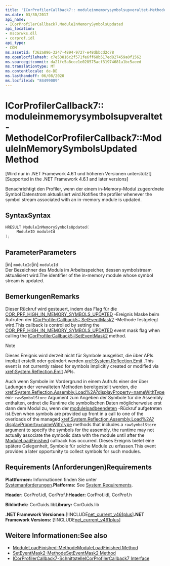 ```yaml
---
title: 'ICorProfilerCallback7:: moduleinmemorysymbolsupveraltet-Methode'
ms.date: 03/30/2017
api_name:
- ICorProfilerCallback7.ModuleInMemorySymbolsUpdated
api_location:
- mscorwks.dll
- corprof.idl
api_type:
- COM
ms.assetid: f362a896-3247-4894-9727-e48dbbcd2c78
ms.openlocfilehash: c7e53816c2f571fe6ff68b517ed827459a0f1562
ms.sourcegitcommit: da21fc5a8cce1e028575acf31974681a1bc5aeed
ms.translationtype: MT
ms.contentlocale: de-DE
ms.lasthandoff: 06/08/2020
ms.locfileid: "84499089"
---
```

# <a name="icorprofilercallback7moduleinmemorysymbolsupdated-method"></a><span data-ttu-id="956bf-102">ICorProfilerCallback7:: moduleinmemorysymbolsupveraltet-Methode</span><span class="sxs-lookup"><span data-stu-id="956bf-102">ICorProfilerCallback7::ModuleInMemorySymbolsUpdated Method</span></span>
<span data-ttu-id="956bf-103">[Wird nur in .NET Framework 4.6.1 und höheren Versionen unterstützt]</span><span class="sxs-lookup"><span data-stu-id="956bf-103">[Supported in the .NET Framework 4.6.1 and later versions]</span></span>  
  
 <span data-ttu-id="956bf-104">Benachrichtigt den Profiler, wenn der einem in-Memory-Modul zugeordnete Symbol Datenstrom aktualisiert wird.</span><span class="sxs-lookup"><span data-stu-id="956bf-104">Notifies the profiler whenever the symbol stream associated with an in-memory module is updated.</span></span>  
  
## <a name="syntax"></a><span data-ttu-id="956bf-105">Syntax</span><span class="sxs-lookup"><span data-stu-id="956bf-105">Syntax</span></span>  
  
```cpp  
HRESULT ModuleInMemorySymbolsUpdated(  
     ModuleID moduleId  
);  
```  
  
## <a name="parameters"></a><span data-ttu-id="956bf-106">Parameter</span><span class="sxs-lookup"><span data-stu-id="956bf-106">Parameters</span></span>  
 <span data-ttu-id="956bf-107">[in] `moduleId`</span><span class="sxs-lookup"><span data-stu-id="956bf-107">[in] `moduleId`</span></span>  
 <span data-ttu-id="956bf-108">Der Bezeichner des Moduls im Arbeitsspeicher, dessen symbolstream aktualisiert wird.</span><span class="sxs-lookup"><span data-stu-id="956bf-108">The identifier of the in-memory module whose symbol stream is updated.</span></span>  
  
## <a name="remarks"></a><span data-ttu-id="956bf-109">Bemerkungen</span><span class="sxs-lookup"><span data-stu-id="956bf-109">Remarks</span></span>  
 <span data-ttu-id="956bf-110">Dieser Rückruf wird gesteuert, indem das Flag für die [COR_PRF_HIGH_IN_MEMORY_SYMBOLS_UPDATED](cor-prf-high-monitor-enumeration.md) -Ereignis Maske beim Aufrufen der [ICorProfilerCallback5:: SetEventMask2](icorprofilerinfo5-seteventmask2-method.md) -Methode festgelegt wird.</span><span class="sxs-lookup"><span data-stu-id="956bf-110">This callback is controlled by setting the [COR_PRF_HIGH_IN_MEMORY_SYMBOLS_UPDATED](cor-prf-high-monitor-enumeration.md) event mask flag when calling the [ICorProfilerCallback5::SetEventMask2](icorprofilerinfo5-seteventmask2-method.md) method.</span></span>  
  
> [!NOTE]
> <span data-ttu-id="956bf-111">Dieses Ereignis wird derzeit nicht für Symbole ausgelöst, die über APIs implizit erstellt oder geändert werden <xref:System.Reflection.Emit> .</span><span class="sxs-lookup"><span data-stu-id="956bf-111">This event is not currently raised for symbols implicitly created or modified via <xref:System.Reflection.Emit> APIs.</span></span>  
  
 <span data-ttu-id="956bf-112">Auch wenn Symbole im Vordergrund in einem Aufrufs einer der über Ladungen der verwalteten Methoden bereitgestellt werden, die <xref:System.Reflection.Assembly.Load%2A?displayProperty=nameWithType> ein- `rawSymbolStore` Argument zum Angeben der Symbole für die Assembly enthalten, ordnet die Runtime die symbolischen Daten möglicherweise erst dann dem Modul zu, wenn der [moduleloadbeendeten](icorprofilercallback-moduleloadfinished-method.md) -Rückruf aufgetreten ist.</span><span class="sxs-lookup"><span data-stu-id="956bf-112">Even when symbols are provided up front in a call to one of the overloads of the managed <xref:System.Reflection.Assembly.Load%2A?displayProperty=nameWithType> methods that includes a `rawSymbolStore` argument to specify the symbols for the assembly, the runtime may not actually associate the symbolic data with the module until after the [ModuleLoadFinished](icorprofilercallback-moduleloadfinished-method.md) callback has occurred.</span></span> <span data-ttu-id="956bf-113">Dieses Ereignis bietet eine spätere Gelegenheit, Symbole für solche Module zu erfassen.</span><span class="sxs-lookup"><span data-stu-id="956bf-113">This event provides a later opportunity to collect symbols for such modules.</span></span>  
  
## <a name="requirements"></a><span data-ttu-id="956bf-114">Requirements (Anforderungen)</span><span class="sxs-lookup"><span data-stu-id="956bf-114">Requirements</span></span>  
 <span data-ttu-id="956bf-115">**Plattformen:** Informationen finden Sie unter [Systemanforderungen](../../get-started/system-requirements.md).</span><span class="sxs-lookup"><span data-stu-id="956bf-115">**Platforms:** See [System Requirements](../../get-started/system-requirements.md).</span></span>  
  
 <span data-ttu-id="956bf-116">**Header:** CorProf.idl, CorProf.h</span><span class="sxs-lookup"><span data-stu-id="956bf-116">**Header:** CorProf.idl, CorProf.h</span></span>  
  
 <span data-ttu-id="956bf-117">**Bibliothek:** CorGuids.lib</span><span class="sxs-lookup"><span data-stu-id="956bf-117">**Library:** CorGuids.lib</span></span>  
  
 <span data-ttu-id="956bf-118">**.NET Framework Versionen:**[!INCLUDE[net_current_v461plus](../../../../includes/net-current-v461plus-md.md)]</span><span class="sxs-lookup"><span data-stu-id="956bf-118">**.NET Framework Versions:** [!INCLUDE[net_current_v461plus](../../../../includes/net-current-v461plus-md.md)]</span></span>  
  
## <a name="see-also"></a><span data-ttu-id="956bf-119">Weitere Informationen:</span><span class="sxs-lookup"><span data-stu-id="956bf-119">See also</span></span>

- [<span data-ttu-id="956bf-120">ModuleLoadFinished-Methode</span><span class="sxs-lookup"><span data-stu-id="956bf-120">ModuleLoadFinished Method</span></span>](icorprofilercallback-moduleloadfinished-method.md)
- [<span data-ttu-id="956bf-121">SetEventMask2-Methode</span><span class="sxs-lookup"><span data-stu-id="956bf-121">SetEventMask2 Method</span></span>](icorprofilerinfo5-seteventmask2-method.md)
- [<span data-ttu-id="956bf-122">ICorProfilerCallback7-Schnittstelle</span><span class="sxs-lookup"><span data-stu-id="956bf-122">ICorProfilerCallback7 Interface</span></span>](icorprofilercallback7-interface.md)
